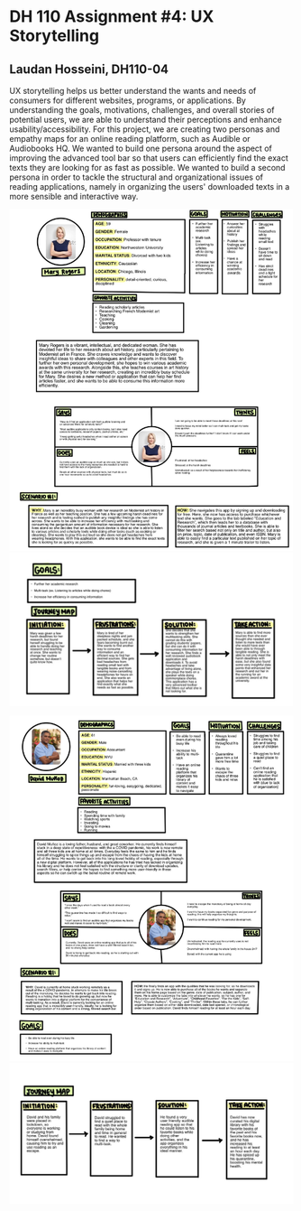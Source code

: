 # DH 110 Assignment #4: UX Storytelling
## Laudan Hosseini, DH110-04

UX storytelling helps us better understand the wants and needs of consumers for different websites, programs, or applications. By understanding the goals, motivations, challenges, and overall stories of potential users, we are able to understand their perceptions and enhance usability/accessibility. For this project, we are creating two personas and empathy maps for an online reading platform, such as Audible or Audiobooks HQ. We wanted to build one persona around the aspect of improving the advanced tool bar so that users can efficiently find the exact texts they are looking for as fast as possible. We wanted to build a second persona in order to tackle the structural and organizational issues of reading applications, namely in organizing the users' downloaded texts in a more sensible and interactive way.  

![Mary Rogers 1](https://github.com/laudanhosseini/DH110-04/blob/03ef1873928e6cdd8b2b206f32eb6502dcc1d56d/MaryRogers1%202.jpg)
![Mary Rogers 2](https://github.com/laudanhosseini/DH110-04/blob/97ccbb7f1183a461d00f714a1bb83e88ebe0cac1/Mary%20Rogers%202.jpg) 

![David Muñoz 1](https://github.com/laudanhosseini/DH110-04/blob/311f021ef79d270b6152aff4c4bfdc651ace6684/David%20Mun%CC%83oz%203.jpg)
![David Muñoz 2](https://github.com/laudanhosseini/DH110-04/blob/7bb7c382b301cfa3da437085374af2d392d28451/David%20Mun%CC%83oz%202.jpg) 
